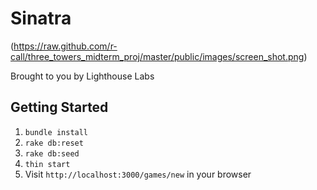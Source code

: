Sinatra
=============

(https://raw.github.com/r-call/three_towers_midterm_proj/master/public/images/screen_shot.png)

Brought to you by Lighthouse Labs

## Getting Started

1. `bundle install`
2. `rake db:reset`
3. `rake db:seed`
4. `thin start`
3. Visit `http://localhost:3000/games/new` in your browser
